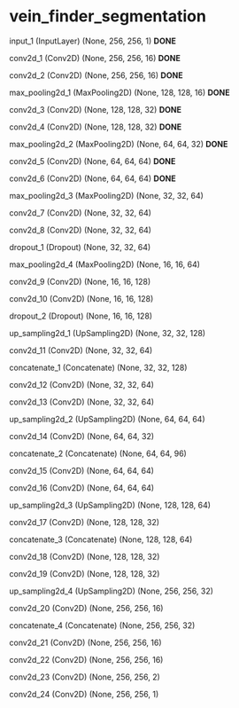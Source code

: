 # vein_finder_segmentation

input_1 (InputLayer)            (None, 256, 256, 1)     **DONE**   

conv2d_1 (Conv2D)               (None, 256, 256, 16)    **DONE**    

conv2d_2 (Conv2D)               (None, 256, 256, 16)    **DONE**

max_pooling2d_1 (MaxPooling2D)  (None, 128, 128, 16)    **DONE**

conv2d_3 (Conv2D)               (None, 128, 128, 32)    **DONE**

conv2d_4 (Conv2D)               (None, 128, 128, 32)    **DONE**

max_pooling2d_2 (MaxPooling2D)  (None, 64, 64, 32)      **DONE**

conv2d_5 (Conv2D)               (None, 64, 64, 64)      **DONE**

conv2d_6 (Conv2D)               (None, 64, 64, 64)      **DONE**

max_pooling2d_3 (MaxPooling2D)  (None, 32, 32, 64)

conv2d_7 (Conv2D)               (None, 32, 32, 64)

conv2d_8 (Conv2D)               (None, 32, 32, 64)

dropout_1 (Dropout)             (None, 32, 32, 64)

max_pooling2d_4 (MaxPooling2D)  (None, 16, 16, 64) 

conv2d_9 (Conv2D)               (None, 16, 16, 128)

conv2d_10 (Conv2D)              (None, 16, 16, 128)

dropout_2 (Dropout)             (None, 16, 16, 128)

up_sampling2d_1 (UpSampling2D)  (None, 32, 32, 128) 

conv2d_11 (Conv2D)              (None, 32, 32, 64)

concatenate_1 (Concatenate)     (None, 32, 32, 128)

conv2d_12 (Conv2D)              (None, 32, 32, 64)

conv2d_13 (Conv2D)              (None, 32, 32, 64)

up_sampling2d_2 (UpSampling2D)  (None, 64, 64, 64)

conv2d_14 (Conv2D)              (None, 64, 64, 32)

concatenate_2 (Concatenate)     (None, 64, 64, 96)

conv2d_15 (Conv2D)              (None, 64, 64, 64)

conv2d_16 (Conv2D)              (None, 64, 64, 64)

up_sampling2d_3 (UpSampling2D)  (None, 128, 128, 64)

conv2d_17 (Conv2D)              (None, 128, 128, 32)

concatenate_3 (Concatenate)     (None, 128, 128, 64)

conv2d_18 (Conv2D)              (None, 128, 128, 32)

conv2d_19 (Conv2D)              (None, 128, 128, 32)

up_sampling2d_4 (UpSampling2D)  (None, 256, 256, 32)

conv2d_20 (Conv2D)              (None, 256, 256, 16)

concatenate_4 (Concatenate)     (None, 256, 256, 32) 

conv2d_21 (Conv2D)              (None, 256, 256, 16)

conv2d_22 (Conv2D)              (None, 256, 256, 16)

conv2d_23 (Conv2D)              (None, 256, 256, 2)

conv2d_24 (Conv2D)              (None, 256, 256, 1) 
